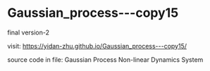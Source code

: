 # Gaussian_process---copy15
final version-2

visit: https://yidan-zhu.github.io/Gaussian_process---copy15/

source code in file: Gaussian Process Non-linear Dynamics System
